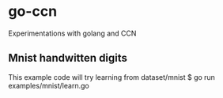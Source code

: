 # go-ccn
Experimentations with golang and CCN


## Mnist handwitten digits 

This example code will try learning from dataset/mnist
$ go run examples/mnist/learn.go
